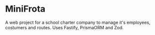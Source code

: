 # MiniFrota
A web project for a school charter company to manage it's employees, costumers and routes.
Uses Fastify, PrismaORM and Zod.
